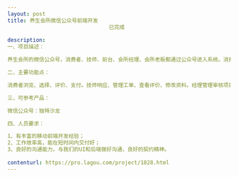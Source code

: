```yaml
---                
layout: post       
title: 养生会所微信公众号前端开发
                                已完成
           
description: 
一、项目描述：

养生会所的微信公众号，消费者、技师、前台、会所经理、会所老板都通过公众号进入系统。消费者可以查看和选择消费项目、服务技师和他人评价，消费完成后生成评价。消费者下单后技师可以及时看到订单并安排服务，管理自己的工单记录。会所经理对本店项目和技师进行管理，审核，并查看消费者评价和营业报表。会所老板查看本店服务评价和营业报表。以上几个角色都通过微信公众号进入并使用此系统。

二、主要功能点：

消费者浏览、选择、评价、支付。技师响应、管理工单、查看评价、修改资料。经理管理审核项目、技师，查看评价、报表。老板查看评价、报表。

三、可参考产品：

微信公众号：独特沙龙 

四、人员要求：

1、有丰富的移动前端开发经验；
2、工作效率高，能在短时间内交付好；
3、良好的沟通能力，与我们的UI和后端做好沟通，良好的契约精神。
     
contenturl: https://pro.lagou.com/project/1828.html      
---                 
```

